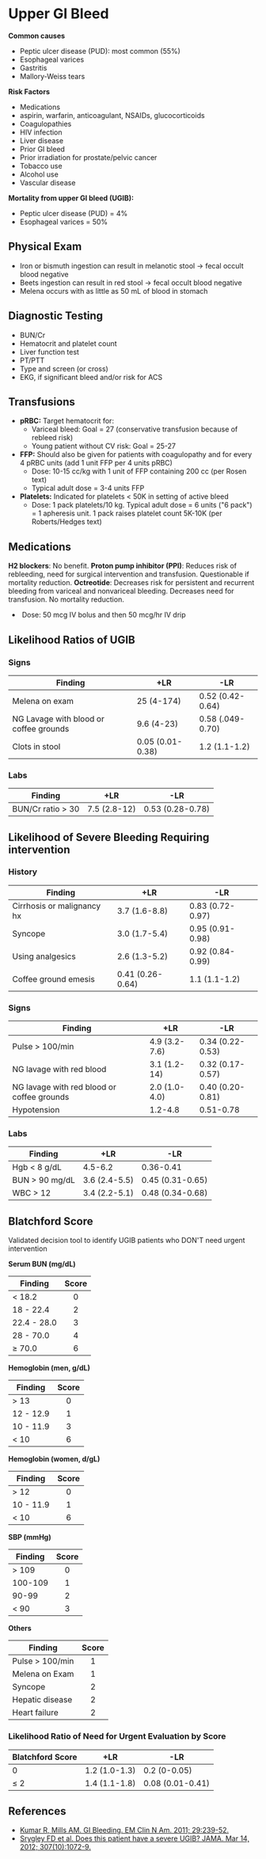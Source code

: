 


# Upper GI Bleed

**Common causes**

-   Peptic ulcer disease (PUD): most common (55%)
-   Esophageal varices
-   Gastritis
-   Mallory-Weiss tears

**Risk Factors**

-   Medications
  - <span class="drug">aspirin</span>, <span class="drug">warfarin</span>, anticoagulant, NSAIDs, glucocorticoids
-   Coagulopathies
-   HIV infection
-   Liver disease
-   Prior GI bleed
-   Prior irradiation for prostate/pelvic cancer
-   Tobacco use
-   Alcohol use
-   Vascular disease

**Mortality from upper GI bleed (UGIB):**

-   Peptic ulcer disease (PUD) = 4%
-   Esophageal varices = 50%


## Physical Exam

-   Iron or bismuth ingestion can result in melanotic stool → fecal occult blood negative
-   Beets ingestion can result in red stool → fecal occult blood negative
-   Melena occurs with as little as 50 mL of blood in stomach

## Diagnostic Testing

-   BUN/Cr
-   Hematocrit and platelet count
-   Liver function test
-   PT/PTT
-   Type and screen (or cross)
-   EKG, if significant bleed and/or risk for ACS

## Transfusions

-   **pRBC:** Target hematocrit for:
    -   Variceal bleed: Goal = 27 (conservative transfusion because of rebleed risk)
    -   Young patient without CV risk: Goal = 25-27
-   **FFP:** Should also be given for patients with coagulopathy and for every 4 pRBC units (add 1 unit FFP per 4 units pRBC)
    -   Dose: 10-15 cc/kg with 1 unit of FFP containing 200 cc (per Rosen text)
    -   Typical adult dose = 3-4 units FFP
-   **Platelets:** Indicated for platelets &lt; 50K in setting of active bleed
    -   Dose: 1 pack platelets/10 kg. Typical adult dose = 6 units ("6 pack") = 1 apheresis unit. 1 pack raises platelet count 5K-10K (per Roberts/Hedges text)

## Medications

**H2 blockers**: No benefit.
**Proton pump inhibitor (PPI)**: Reduces risk of rebleeding, need for surgical intervention and transfusion. Questionable if mortality reduction.
**<span class="drug">Octreotide</span>**: Decreases risk for persistent and recurrent bleeding from variceal and nonvariceal bleeding. Decreases need for transfusion. No mortality reduction.
-    Dose: 50 mcg IV bolus and then 50 mcg/hr IV drip

## Likelihood Ratios of UGIB

### Signs

| Finding | +LR | -LR |
|---------|-----|-----|
| Melena on exam              | 25 (4-174)  | 0.52 (0.42-0.64)  |
| NG Lavage with blood or coffee grounds |  9.6 (4-23)  | 0.58 (.049-0.70)  |
| Clots in stool  | 0.05 (0.01-0.38)  | 1.2 (1.1-1.2) |

### Labs

| Finding | +LR | -LR |
|---------|-----|-----|
| BUN/Cr ratio > 30 | 7.5 (2.8-12)  | 0.53 (0.28-0.78) |

## Likelihood of Severe Bleeding Requiring intervention

### History

| Finding | +LR | -LR |
|---------|-----|-----|
| Cirrhosis or malignancy hx  | 3.7 (1.6-8.8) | 0.83 (0.72-0.97) |
| Syncope   | 3.0 (1.7-5.4) | 0.95 (0.91-0.98)  |
| Using analgesics  | 2.6 (1.3-5.2) | 0.92 (0.84-0.99)  |
| Coffee ground emesis  | 0.41 (0.26-0.64)  | 1.1 (1.1-1.2) |

### Signs

| Finding | +LR | -LR |
|---------|-----|-----|
| Pulse > 100/min | 4.9 (3.2-7.6) | 0.34 (0.22-0.53)  |
| NG lavage with red blood  | 3.1 (1.2-14)  | 0.32 (0.17-0.57)  |
| NG lavage with red blood or coffee grounds  | 2.0 (1.0-4.0) | 0.40 (0.20-0.81)  |
| Hypotension | 1.2-4.8 | 0.51-0.78 |

### Labs

| Finding | +LR | -LR |
|---------|-----|-----|
| Hgb < 8 g/dL  | 4.5-6.2   | 0.36-0.41 |
| BUN > 90 mg/dL  | 3.6 (2.4-5.5) | 0.45 (0.31-0.65) |
| WBC > 12  | 3.4 (2.2-5.1) | 0.48 (0.34-0.68)  |


## Blatchford Score

Validated decision tool to identify UGIB patients who DON'T need urgent intervention

**Serum BUN (mg/dL)**

| Finding     | Score |
|-------------|:-----:|
| < 18.2      | 0     |
| 18 - 22.4   | 2     |
| 22.4 - 28.0 | 3     |
| 28 - 70.0   | 4     |
| &ge; 70.0   | 6     |

**Hemoglobin (men, g/dL)**

| Finding     | Score |
|-------------|:-----:|
| > 13        | 0     |
| 12 - 12.9   | 1     |
| 10 - 11.9   | 3     |
| < 10        | 6     |

**Hemoglobin (women, d/gL)**

| Finding     | Score |
|-------------|:-----:|
| > 12        | 0     |
| 10 - 11.9   | 1     |
| < 10        | 6     |

**SBP (mmHg)**

| Finding     | Score |
|-------------|:-----:|
| > 109       | 0     |
| 100-109     | 1     |
| 90-99       | 2     |
| < 90        | 3     |

**Others**

| Finding     | Score |
|-------------|:-----:|
| Pulse > 100/min | 1 |
| Melena on Exam  | 1 |
| Syncope         | 2 |
| Hepatic disease | 2 |
| Heart failure   | 2 |

### Likelihood Ratio of Need for Urgent Evaluation by Score

| Blatchford Score | +LR | -LR |
|---------|-----|-----|
| 0       | 1.2 (1.0-1.3) | 0.2 (0-0.05)  |
| &le; 2  | 1.4 (1.1-1.8) | 0.08 (0.01-0.41)  |

## References

-   [Kumar R, Mills AM. GI Bleeding. EM Clin N Am. 2011; 29:239-52.](http://www.ncbi.nlm.nih.gov/pubmed/?term=21515178)
-   [Srygley FD et al. Does this patient have a severe UGIB? JAMA. Mar 14, 2012; 307(10):1072-9.](http://www.ncbi.nlm.nih.gov/pubmed/?term=22416103)
